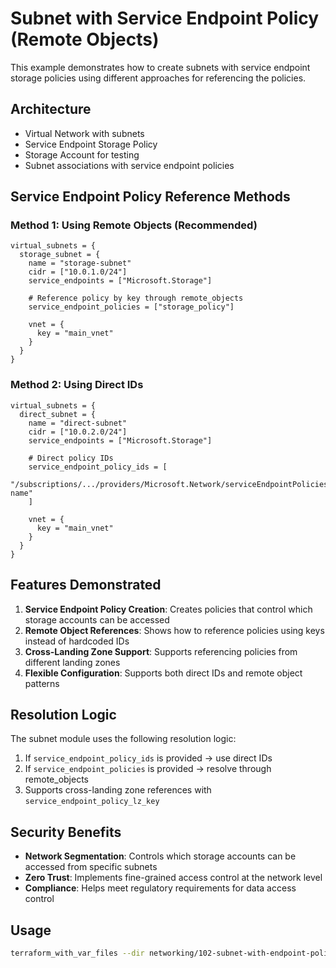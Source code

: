 # Subnet with Service Endpoint Policy (Remote Objects)

This example demonstrates how to create subnets with service endpoint storage policies using different approaches for referencing the policies.

## Architecture

- Virtual Network with subnets
- Service Endpoint Storage Policy
- Storage Account for testing
- Subnet associations with service endpoint policies

## Service Endpoint Policy Reference Methods

### Method 1: Using Remote Objects (Recommended)

```hcl
virtual_subnets = {
  storage_subnet = {
    name = "storage-subnet"
    cidr = ["10.0.1.0/24"]
    service_endpoints = ["Microsoft.Storage"]
    
    # Reference policy by key through remote_objects
    service_endpoint_policies = ["storage_policy"]
    
    vnet = {
      key = "main_vnet"
    }
  }
}
```

### Method 2: Using Direct IDs

```hcl
virtual_subnets = {
  direct_subnet = {
    name = "direct-subnet"
    cidr = ["10.0.2.0/24"]
    service_endpoints = ["Microsoft.Storage"]
    
    # Direct policy IDs
    service_endpoint_policy_ids = [
      "/subscriptions/.../providers/Microsoft.Network/serviceEndpointPolicies/policy-name"
    ]
    
    vnet = {
      key = "main_vnet"
    }
  }
}
```

## Features Demonstrated

1. **Service Endpoint Policy Creation**: Creates policies that control which storage accounts can be accessed
2. **Remote Object References**: Shows how to reference policies using keys instead of hardcoded IDs
3. **Cross-Landing Zone Support**: Supports referencing policies from different landing zones
4. **Flexible Configuration**: Supports both direct IDs and remote object patterns

## Resolution Logic

The subnet module uses the following resolution logic:

1. If `service_endpoint_policy_ids` is provided → use direct IDs
2. If `service_endpoint_policies` is provided → resolve through remote_objects
3. Supports cross-landing zone references with `service_endpoint_policy_lz_key`

## Security Benefits

- **Network Segmentation**: Controls which storage accounts can be accessed from specific subnets
- **Zero Trust**: Implements fine-grained access control at the network level
- **Compliance**: Helps meet regulatory requirements for data access control

## Usage

```bash
terraform_with_var_files --dir networking/102-subnet-with-endpoint-policy-remote/ --action plan --auto auto --workspace example
```
